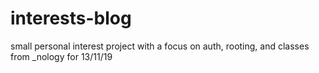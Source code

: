 # interests-blog
small personal interest project with a focus on auth, rooting, and classes from _nology for 13/11/19
